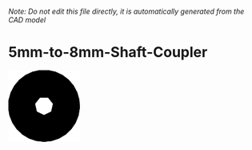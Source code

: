 ###### Note: Do not edit this file directly, it is automatically generated from the CAD model

# 5mm-to-8mm-Shaft-Coupler

![](/project.svg)

